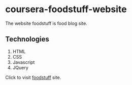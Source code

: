 # coursera-foodstuff-website

The website foodstuff is food blog site.

## Technologies
1. HTML
2. CSS
3. Javascript
4. JQuery

Click to visit [foodstuff](https://eshant52.github.io/coursera-foodstuff-website/foodstuff-web) site.
